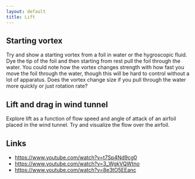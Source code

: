 ```yaml
---
layout: default
title: Lift
---
```


## Starting vortex

Try and show a starting vortex from a foil in water or the hygroscopic fluid.  
Dye the tip of the foil and then starting from rest pull the foil through the
water.  You could note how the vortex changes strength with how fast you
move the foil through the water, though this will be hard to control without
a lot of apparatus.  Does the vortex change size if you pull through the water
more quickly or just rotation rate?  

## Lift and drag in wind tunnel

Explore lift as a function of flow speed and angle of attack of an airfoil
placed in the wind tunnel.  Try and visualize the flow over the airfoil.  


## Links

 - <https://www.youtube.com/watch?v=t7Sp4Nd9cg0>
 - <https://www.youtube.com/watch?v=3_WgkVQWtno>
 - <https://www.youtube.com/watch?v=8e3tO5EEanc>
